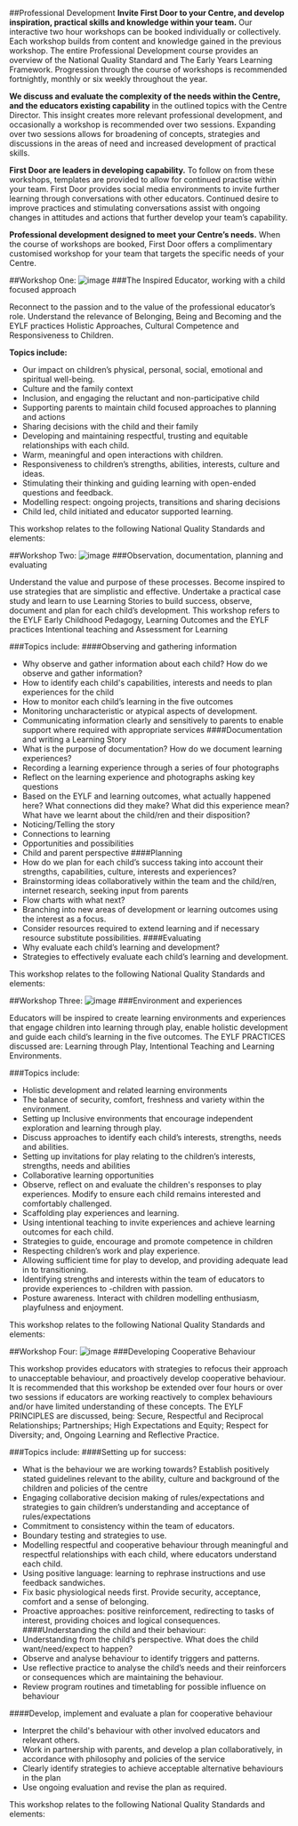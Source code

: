 
##Professional Development
**Invite First Door to your Centre, and develop inspiration, practical skills and knowledge within your team.** Our interactive two hour workshops can be booked individually or collectively. Each workshop builds from content and knowledge gained in the previous workshop. The entire Professional Development course provides an overview of the National Quality Standard and The Early Years Learning Framework. Progression through the course of workshops is recommended fortnightly, monthly or six weekly throughout the year.

**We discuss and evaluate the complexity of the needs within the Centre, and the educators existing capability** in the outlined topics with the Centre Director. This insight creates more relevant professional development, and occasionally a workshop is recommended over two sessions. Expanding over two sessions allows for broadening of concepts, strategies and discussions in the areas of need and increased development of practical skills.

**First Door are leaders in developing capability.** To follow on from these workshops, templates are provided to allow for continued practise within your team. First Door provides social media environments to invite further learning through conversations with other educators. Continued desire to improve practices and stimulating conversations assist with ongoing changes in attitudes and actions that further develop your team’s capability.

**Professional development designed to meet your Centre’s needs.** When the course of workshops are booked, First Door offers a complimentary customised workshop for your team that targets the specific needs of your Centre.



<div id="course1"></div>
			
##Workshop One: 
<img class="span12" src="images/slides/PD_Inspired_educator.jpg" alt="image"/>
###The Inspired Educator, working with a child focused approach

Reconnect to the passion and to the value of the professional educator’s role. Understand the relevance of Belonging, Being and Becoming and the EYLF practices Holistic Approaches, Cultural Competence and Responsiveness to Children. 

**Topics include:**

- Our impact on children’s physical, personal, social, emotional and spiritual well-being.
- Culture and the family context
- Inclusion, and engaging the reluctant and non-participative child
- Supporting parents to maintain child focused approaches to planning and actions
- Sharing decisions with the child and their family 
- Developing and maintaining respectful, trusting and equitable relationships with each child.
- Warm, meaningful and open interactions with children.
- Responsiveness to children’s strengths, abilities, interests, culture and ideas.
- Stimulating their thinking and guiding learning with open-ended questions and feedback.
- Modelling respect: ongoing projects, transitions and sharing decisions
- Child led, child initiated and educator supported learning.

This workshop relates to the following National Quality Standards and
elements: 
<span id="showhide_pd_inspired_info--"></span>

<div id="course2"></div>
##Workshop Two: 
<img class="span12" src="images/slides/PD_Observing_and_documenting.jpg" alt="image"/>
###Observation, documentation, planning and evaluating

Understand the value and purpose of these processes. Become inspired to use strategies that are simplistic and effective. Undertake a practical case study and learn to use Learning Stories to build success, observe, document and plan for each child’s development. This workshop refers to the EYLF  Early Childhood Pedagogy, Learning Outcomes and the EYLF practices Intentional teaching and Assessment for Learning 

###Topics include:
####Observing and gathering information

- Why observe and gather information about each child? How do we observe and gather information?
- How to identify each child's capabilities, interests and needs to plan experiences for the child
- How to monitor each child’s learning in the five outcomes
- Monitoring uncharacteristic or atypical aspects of development.
- Communicating information clearly and sensitively to parents to enable support where required with appropriate services
####Documentation and writing a Learning Story
- What is the purpose of documentation? How do we document learning experiences?
- Recording a learning experience through a series of four photographs
- Reflect on the learning experience and photographs asking key questions
- Based on the EYLF and learning outcomes, what actually happened here? What connections did they make? What did this experience mean? What have we learnt about the child/ren and their disposition?
- Noticing/Telling the story
- Connections to learning
- Opportunities and possibilities
- Child and parent perspective
####Planning
- How do we plan for each child’s success taking into account their strengths, capabilities, culture, interests and experiences?
- Brainstorming ideas collaboratively within the team and the child/ren, internet research, seeking input from parents
- Flow charts with what next?
- Branching into new areas of development or learning outcomes using the interest as a focus.
- Consider resources required to extend learning and if necessary resource substitute possibilities.
####Evaluating
- Why evaluate each child’s learning and development?
- Strategies to effectively evaluate each child’s learning and development.

This workshop relates to the following National Quality Standards and
elements: 
<span id="showhide_pd_observing_info--"></span>

<div id="course3"></div>

##Workshop Three:
<img class="span12" src="images/slides/PD_Environment_and_experiences.jpg" alt="image"/>
###Environment and experiences 

Educators will be inspired to create learning environments and experiences that engage children into learning through play, enable holistic development and guide each child’s learning in the five outcomes. 
The EYLF PRACTICES discussed are: Learning through Play, Intentional Teaching and Learning Environments.

###Topics include:
- Holistic development and related learning environments
- The balance of security, comfort, freshness and variety within the environment.
- Setting up Inclusive environments that encourage independent exploration and learning through play.
- Discuss approaches to identify each child’s interests, strengths, needs and abilities.
- Setting up invitations for play relating to the children’s interests, strengths, needs and abilities
- Collaborative learning opportunities
- Observe, reflect on and evaluate the children's responses to play experiences. Modify to ensure each child remains interested and comfortably challenged. 
- Scaffolding play experiences and learning.
- Using intentional teaching to invite experiences and achieve learning outcomes for each child.
- Strategies to guide, encourage and promote competence in children
- Respecting children’s work and play experience.
- Allowing sufficient time for play to develop, and providing adequate lead in to transitioning.
- Identifying strengths and interests within the team of educators to provide experiences to -children with passion.
- Posture awareness. Interact with children modelling enthusiasm, playfulness and enjoyment.

This workshop relates to the following National Quality Standards and
 elements:
<span id="showhide_pd_environment_info--"></span>

<a id="course4"></a>

##Workshop Four: 
<img class="span12" src="images/slides/PD_cooperative_behaviour.jpg" alt="image"/>
###Developing Cooperative Behaviour

This workshop provides educators with strategies to refocus their approach to unacceptable behaviour, and proactively develop cooperative behaviour. It is recommended that this workshop be extended over four hours or over two sessions if educators are working reactively to complex behaviours and/or have limited understanding of these concepts. 
The EYLF PRINCIPLES are discussed, being: Secure, Respectful and Reciprocal Relationships; Partnerships; High Expectations and Equity; Respect for Diversity; and, Ongoing Learning and Reflective Practice.

###Topics include:
####Setting up for success:
- What is the behaviour we are working towards? Establish positively stated guidelines relevant to the ability, culture and background of the children and policies of the centre 
- Engaging collaborative decision making of rules/expectations and strategies to gain children’s understanding and acceptance of rules/expectations
- Commitment to consistency within the team of educators.
- Boundary testing and strategies to use.
- Modelling respectful and cooperative behaviour through meaningful and respectful relationships with each child, where educators understand each child. 
- Using positive language: learning to rephrase instructions and use feedback sandwiches. 
- Fix basic physiological needs first. Provide security, acceptance, comfort and a sense of belonging. 
- Proactive approaches: positive reinforcement, redirecting to tasks of interest, providing choices and logical consequences.
####Understanding the child and their behaviour:
- Understanding from the child’s perspective. What does the child want/need/expect to happen? 
- Observe and analyse behaviour to identify triggers and patterns. 
- Use reflective practice to analyse the child’s needs and their reinforcers or consequences which are maintaining the behaviour.
- Review program routines and timetabling for possible influence on behaviour

####Develop, implement and evaluate a plan for cooperative behaviour
- Interpret the child's behaviour with other involved educators and relevant others.
- Work in partnership with parents, and develop a plan collaboratively, in accordance with philosophy and policies of the service 
- Clearly identify strategies to achieve acceptable alternative behaviours in the plan
- Use ongoing evaluation and revise the plan as required.

This workshop relates to the following National Quality Standards and
elements: 
<span id="showhide_pd_coop_info--"></span>
